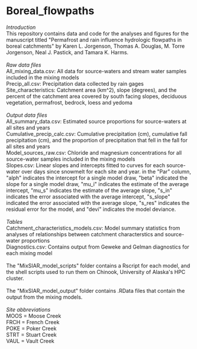 # Boreal_flowpaths

_Introduction_ <br/>
This repository contains data and code for the analyses and figures for the manuscript titled "Permafrost and rain influence hydrologic flowpaths in boreal catchments" by Karen L. Jorgenson, Thomas A. Douglas, M. Torre Jorgenson, Neal J. Pastick, and Tamara K. Harms.<br/>
<br/>
_Raw data files_ <br/>
All_mixing_data.csv: All data for source-waters and stream water samples included in the mixing models <br/>
Precip_all.csv: Precipitation data collected by rain gages <br/>
Site_characteristics: Catchment area (km^2), slope (degrees), and the percent of the catchment area covered by south facing slopes, deciduous vegetation, permafrost, bedrock, loess and yedoma <br/>
<br/>
_Output data files_ <br/>
All_summary_data.csv: Estimated source proportions for source-waters at all sites and years <br/>
Cumulative_precip_calc.csv: Cumulative precipitation (cm), cumulative fall precipitation (cm), and the proportion of precipitation that fell in the fall for all sites and years <br/>
Model_sources_raw.csv: Chloride and magnesium concentrations for all source-water samples included in the mixing models <br/>
Slopes.csv: Linear slopes and intercepts fitted to curves for each source-water over days since snowmelt for each site and year. in the "Par" column, "alph" indicates the intercept for a single model draw, "beta" indicated the slope for a single model draw, "mu_i" indicates the estimate of the average intercept, "mu_s" indicates the estimate of the average slope, "s_in" indicates the error associated with the average intercept, "s_slope" indicated the error associated with the average slope, "s_res" indicates the residual error for the model, and "devi" indicates the model deviance.  <br/>
 <br/>
 _Tables_ <br/>
 Catchment_characteristics_models.csv: Model summary statistics from analyses of relationships between catchment characterstics and source-water proportions <br/>
 Diagnostics.csv: Contains output from Geweke and Gelman diagnostics for each mixing model <br/>
 <br/>
The "MixSIAR_model_scripts" folder contains a Rscript for each model, and the shell scripts used to run them on Chinook, University of Alaska's HPC cluster.  <br/>
 <br/>
The "MixSIAR_model_output" folder contains .RData files that contain the output from the mixing models. <br/>
 <br/>
_Site abbreviations_ <br/>
MOOS = Moose Creek <br/>
FRCH = French Creek <br/>
POKE = Poker Creek <br/>
STRT = Stuart Creek <br/>
VAUL = Vault Creek <br/>


